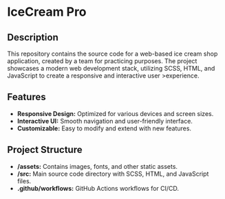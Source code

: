 # IceCream Pro 

## Description 

This repository contains the source code for a web-based ice cream shop application, created by a team for practicing purposes. The project showcases a modern web development stack, utilizing SCSS, HTML, and JavaScript to create a responsive and interactive user >experience.

## Features 

- **Responsive Design:** Optimized for various devices and screen sizes.
- **Interactive UI:** Smooth navigation and user-friendly interface.
- **Customizable:** Easy to modify and extend with new features.

## Project Structure 

- **/assets:** Contains images, fonts, and other static assets.
- **/src:** Main source code directory with SCSS, HTML, and JavaScript files.
- **.github/workflows:** GitHub Actions workflows for CI/CD.
